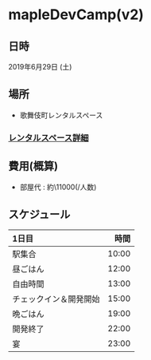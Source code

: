 # mapleDevCamp(v2)

## 日時
2019年6月29日 (土)
## 場所
- 歌舞伎町レンタルスペース

### [レンタルスペース詳細](https://www.spacemarket.com/spaces/dipekd8xvtk36wcv)

## 費用(概算)
- 部屋代 : 約\11000(/人数)

## スケジュール
| 1日目 | 時間 |
| :--------- | ----------: |
| 駅集合       |        10:00 |
| 昼ごはん       |        12:00 |
| 自由時間       |        13:00 |
| チェックイン＆開発開始     |      15:00 |
| 晩ごはん       |        19:00 |
| 開発終了         |          22:00 |
| 宴       |       23:00 |

<!--
| 2日目 | 時間 |
| :--------- | ----------: |
| チェックアウト       |        10:00 |
| 自由時間     |      15:00 |
| 晩ごはん       |        19:00 |
| 新宿駅解散         |          21:00 |
-->

<!--
## チーム分け
| Aチーム | Bチーム |
| :--------- | ----------: |
| - | - |
☆: 運転手
-->
